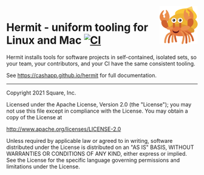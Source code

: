 <a href="https://www.vecteezy.com/vector-art/292320-hermit-crab-on-white-background" title="Hermit Crab by Vecteezy">
<img align="right" width="100" height="100" src="./docs/static/images/logo.svg" alt="Hermit">
</a>

# Hermit - uniform tooling for Linux and Mac [![CI](https://github.com/cashapp/hermit/actions/workflows/ci.yml/badge.svg)](https://github.com/cashapp/hermit/actions/workflows/ci.yml)

Hermit installs tools for software projects in self-contained, isolated sets, so your team, your contributors, and your CI have the same consistent tooling.

See https://cashapp.github.io/hermit for full documentation.

---

Copyright 2021 Square, Inc.

Licensed under the Apache License, Version 2.0 (the "License");
you may not use this file except in compliance with the License.
You may obtain a copy of the License at

http://www.apache.org/licenses/LICENSE-2.0

Unless required by applicable law or agreed to in writing, software
distributed under the License is distributed on an "AS IS" BASIS,
WITHOUT WARRANTIES OR CONDITIONS OF ANY KIND, either express or implied.
See the License for the specific language governing permissions and
limitations under the License.

